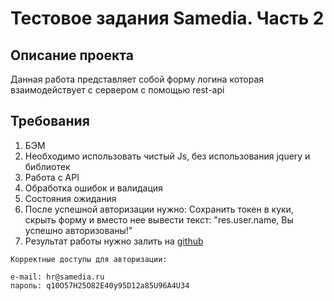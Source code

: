 # Тестовое задания Samedia. Часть 2

## Описание проекта 

Данная работа представляет собой форму логина которая взаимодействует с сервером с помощью rest-api

## Требования

1. БЭМ
2. Необходимо использовать чистый Js, без использования jquery и библиотек
3. Работа с API
4. Обработка ошибок и валидация
5. Состояния ожидания
6. После успешной авторизации нужно: Сохранить токен в куки, скрыть форму и вместо нее вывести текст: "res.user.name, Вы успешно авторизованы!"
7. Результат работы нужно залить на [github](https://nbhey.github.io/SAMEDIA-2/)
``` 
Корректные доступы для авторизации:

e-mail: hr@samedia.ru
пароль: q10O57H25O82E40y95D12a85U96A4U34 
``` 